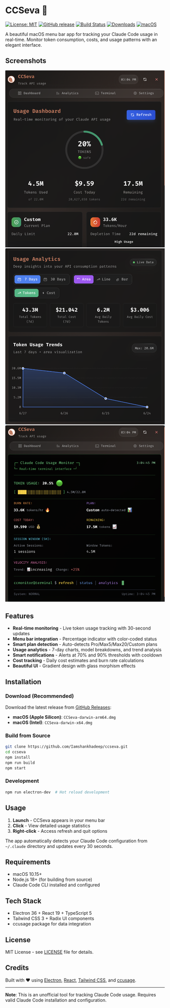 # CCSeva 🤖

[![License: MIT](https://img.shields.io/badge/License-MIT-yellow.svg)](https://opensource.org/licenses/MIT)
[![GitHub release](https://img.shields.io/github/release/Iamshankhadeep/ccseva.svg)](https://github.com/Iamshankhadeep/ccseva/releases)
[![Build Status](https://img.shields.io/github/actions/workflow/status/Iamshankhadeep/ccseva/ci.yml?branch=main)](https://github.com/Iamshankhadeep/ccseva/actions)
[![Downloads](https://img.shields.io/github/downloads/Iamshankhadeep/ccseva/total.svg)](https://github.com/Iamshankhadeep/ccseva/releases)
[![macOS](https://img.shields.io/badge/macOS-10.15%2B-blue)](https://github.com/Iamshankhadeep/ccseva)

A beautiful macOS menu bar app for tracking your Claude Code usage in real-time. Monitor token consumption, costs, and usage patterns with an elegant interface.

## Screenshots

![Dashboard](./screenshots/dashboard.png)
![Analytics](./screenshots/analytics.png)
![Terminal](./screenshots/terminal.png)

## Features

- **Real-time monitoring** - Live token usage tracking with 30-second updates
- **Menu bar integration** - Percentage indicator with color-coded status
- **Smart plan detection** - Auto-detects Pro/Max5/Max20/Custom plans
- **Usage analytics** - 7-day charts, model breakdowns, and trend analysis
- **Smart notifications** - Alerts at 70% and 90% thresholds with cooldown
- **Cost tracking** - Daily cost estimates and burn rate calculations
- **Beautiful UI** - Gradient design with glass morphism effects

## Installation

### Download (Recommended)
Download the latest release from [GitHub Releases](https://github.com/Iamshankhadeep/ccseva/releases):
- **macOS (Apple Silicon)**: `CCSeva-darwin-arm64.dmg`
- **macOS (Intel)**: `CCSeva-darwin-x64.dmg`

### Build from Source
```bash
git clone https://github.com/Iamshankhadeep/ccseva.git
cd ccseva
npm install
npm run build
npm start
```

### Development
```bash
npm run electron-dev  # Hot reload development
```

## Usage

1. **Launch** - CCSeva appears in your menu bar
2. **Click** - View detailed usage statistics
3. **Right-click** - Access refresh and quit options

The app automatically detects your Claude Code configuration from `~/.claude` directory and updates every 30 seconds.

## Requirements

- macOS 10.15+
- Node.js 18+ (for building from source)
- Claude Code CLI installed and configured

## Tech Stack

- Electron 36 + React 19 + TypeScript 5
- Tailwind CSS 3 + Radix UI components
- ccusage package for data integration

## License

MIT License - see [LICENSE](LICENSE) file for details.

## Credits

Built with ❤️ using [Electron](https://electronjs.org), [React](https://reactjs.org), [Tailwind CSS](https://tailwindcss.com), and [ccusage](https://github.com/ryoppippi/ccusage).

---

**Note**: This is an unofficial tool for tracking Claude Code usage. Requires valid Claude Code installation and configuration.
